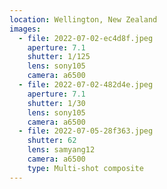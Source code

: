 ```yaml
---
location: Wellington, New Zealand
images:
  - file: 2022-07-02-ec4d8f.jpeg
    aperture: 7.1
    shutter: 1/125
    lens: sony105
    camera: a6500
  - file: 2022-07-02-482d4e.jpeg
    aperture: 7.1
    shutter: 1/30
    lens: sony105
    camera: a6500
  - file: 2022-07-05-28f363.jpeg
    shutter: 62
    lens: samyang12
    camera: a6500
    type: Multi-shot composite
---
```

